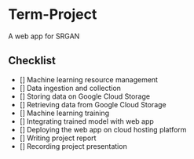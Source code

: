 # Term-Project
A web app for SRGAN

## Checklist

- [] Machine learning resource management
- [] Data ingestion and collection
- [] Storing data on Google Cloud Storage
- [] Retrieving data from Google Cloud Storage
- [] Machine learning training
- [] Integrating trained model with web app
- [] Deploying the web app on cloud hosting platform
- [] Writing project report
- [] Recording project presentation
